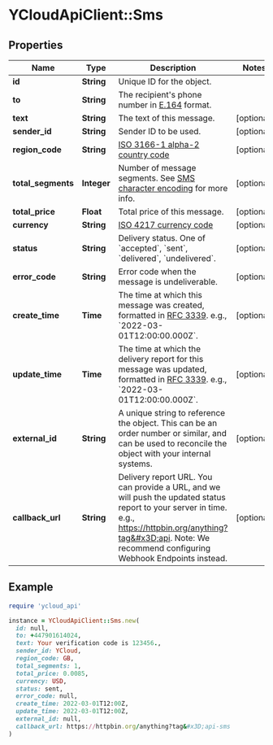 # YCloudApiClient::Sms

## Properties

| Name | Type | Description | Notes |
| ---- | ---- | ----------- | ----- |
| **id** | **String** | Unique ID for the object. |  |
| **to** | **String** | The recipient&#39;s phone number in [E.164](https://en.wikipedia.org/wiki/E.164) format. |  |
| **text** | **String** | The text of this message. | [optional] |
| **sender_id** | **String** | Sender ID to be used. | [optional] |
| **region_code** | **String** | [ISO 3166-1 alpha-2 country code](https://en.wikipedia.org/wiki/ISO_3166-1_alpha-2) | [optional] |
| **total_segments** | **Integer** | Number of message segments. See [SMS character encoding](https://help.ycloud.com/en/articles/3083427-sms-character-encoding) for more info. | [optional] |
| **total_price** | **Float** | Total price of this message. | [optional] |
| **currency** | **String** | [ISO 4217 currency code](https://en.wikipedia.org/wiki/ISO_4217) | [optional] |
| **status** | **String** | Delivery status. One of &#x60;accepted&#x60;, &#x60;sent&#x60;, &#x60;delivered&#x60;, &#x60;undelivered&#x60;. | [optional] |
| **error_code** | **String** | Error code when the message is undeliverable. | [optional] |
| **create_time** | **Time** | The time at which this message was created, formatted in [RFC 3339](https://datatracker.ietf.org/doc/html/rfc3339). e.g., &#x60;2022-03-01T12:00:00.000Z&#x60;. | [optional] |
| **update_time** | **Time** | The time at which the delivery report for this message was updated, formatted in [RFC 3339](https://datatracker.ietf.org/doc/html/rfc3339). e.g., &#x60;2022-03-01T12:00:00.000Z&#x60;. | [optional] |
| **external_id** | **String** | A unique string to reference the object. This can be an order number or similar, and can be used to reconcile the object with your internal systems. | [optional] |
| **callback_url** | **String** | Delivery report URL. You can provide a URL, and we will push the updated status report to your server in time. e.g., https://httpbin.org/anything?tag&#x3D;api. Note: We recommend configuring Webhook Endpoints instead. | [optional] |

## Example

```ruby
require 'ycloud_api'

instance = YCloudApiClient::Sms.new(
  id: null,
  to: +447901614024,
  text: Your verification code is 123456.,
  sender_id: YCloud,
  region_code: GB,
  total_segments: 1,
  total_price: 0.0085,
  currency: USD,
  status: sent,
  error_code: null,
  create_time: 2022-03-01T12:00Z,
  update_time: 2022-03-01T12:00Z,
  external_id: null,
  callback_url: https://httpbin.org/anything?tag&#x3D;api-sms
)
```

